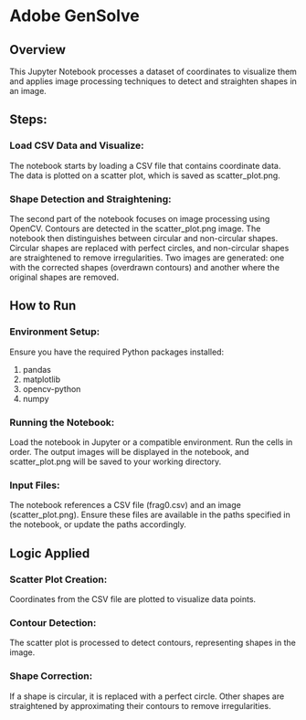 # Adobe GenSolve
## Overview
This Jupyter Notebook processes a dataset of coordinates to visualize them and applies image processing techniques to detect and straighten shapes in an image.

## Steps:
### Load CSV Data and Visualize:
The notebook starts by loading a CSV file that contains coordinate data. The data is plotted on a scatter plot, which is saved as scatter_plot.png.

### Shape Detection and Straightening:
The second part of the notebook focuses on image processing using OpenCV.
Contours are detected in the scatter_plot.png image. The notebook then distinguishes between circular and non-circular shapes.
Circular shapes are replaced with perfect circles, and non-circular shapes are straightened to remove irregularities.
Two images are generated: one with the corrected shapes (overdrawn contours) and another where the original shapes are removed.

## How to Run

### Environment Setup:
Ensure you have the required Python packages installed:
<ol>
  <li>pandas</li>
  <li>matplotlib</li>
  <li>opencv-python</li>
  <li>numpy</li>
</ol>

### Running the Notebook:
Load the notebook in Jupyter or a compatible environment.
Run the cells in order.
The output images will be displayed in the notebook, and scatter_plot.png will be saved to your working directory.

### Input Files:
The notebook references a CSV file (frag0.csv) and an image (scatter_plot.png).
Ensure these files are available in the paths specified in the notebook, or update the paths accordingly.


## Logic Applied
### Scatter Plot Creation: 
Coordinates from the CSV file are plotted to visualize data points.
### Contour Detection: 
The scatter plot is processed to detect contours, representing shapes in the image.
### Shape Correction:
If a shape is circular, it is replaced with a perfect circle.
Other shapes are straightened by approximating their contours to remove irregularities.
